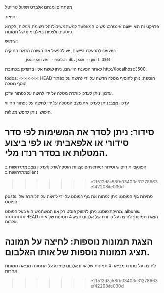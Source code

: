 מפתחים: מנחם אלברט ושאול טרייטל

תיאור:

פרויקט זה הוא יישום אינטרנט פשוט המאפשר למשתמשים לנהל רשימת מטלות, לקרוא פוסטים ולצפות באלבומים של תמונות.

שימוש:

להפעלת היישום, יש להפעיל את השורה הבאה בתיקיה server:

             json-server --watch db.json --port 3500                                                                                                           

לאחר הפעלת היישום, ניתן לגשת אליו בדפדפן בכתובת http://localhost:3500.

todos:
<<<<<<< HEAD
הוספה: ניתן להוסיף מטלה חדשה על ידי לחיצה על כפתור הוסף מטלה.

עדכון: ניתן לעדכן כותרת מטלה על ידי לחיצה על כפתור עדכן.

עדכון מצב: ניתן לעדכן את מצב המטלה על ידי לחיצה על כפתור החיווי

חיפוש: ניתן לחפש מטלות.

סידור: ניתן לסדר את המשימות לפי סדר סידורי או אלפאביתי או לפי ביצוע המטלות או בסדר רנדו מלי.
=======
הפונקציות הוספה/עדכון/עדכון מצב מתרחשות בserver
הפונקציות חיפוש וסידור מתרחשות בclient
>>>>>>> e2f512d8a58fb03403d31278663ef42208de030d

posts:
פתיחת גוף הפוסט: ניתן לפתוח את גוף הפוסט על ידי לחיצה על הכותרת של הפוסט.

מחיקת פוסט: ניתן למחוק פוסט רק אם 
המשתמש הוא בעל הפוסט.
albums:
<<<<<<< HEAD
הצגת תמונות: לחיצה על כותרת של אלבום תציג 4 תמונות של אותו אלבום.

הצגת תמונות נוספות: לחיצה על תמונה תציג תמונות נוספות של אותו האלבום.
=======
לחיצה על כותרת מביאה 4 תמונות של אותו אלבום
לחיצה על התמונה מביאה תמונות אחרות
>>>>>>> e2f512d8a58fb03403d31278663ef42208de030d
